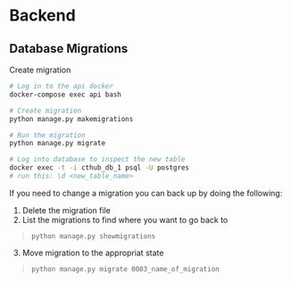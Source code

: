 # Backend

## Database Migrations
Create migration
```bash
# Log in to the api docker
docker-compose exec api bash

# Create migration
python manage.py makemigrations

# Run the migration
python manage.py migrate

# Log into database to inspect the new table
docker exec -t -i cthub_db_1 psql -U postgres
# run this: \d <new_table_name>
```

If you need to change a migration you can back up by doing the following:
1. Delete the migration file
2. List the migrations to find where you want to go back to
> `python manage.py showmigrations`
3. Move migration to the appropriat state
> `python manage.py migrate 0003_name_of_migration`